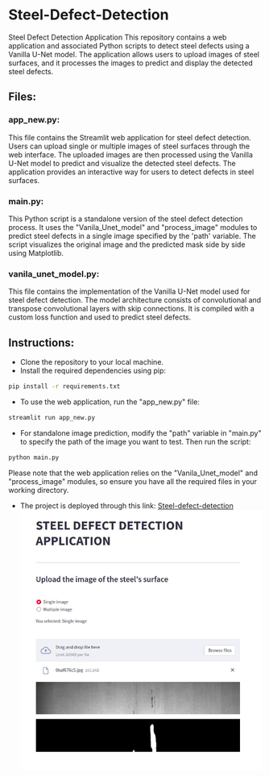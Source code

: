 # Steel-Defect-Detection
Steel Defect Detection Application
This repository contains a web application and associated Python scripts to detect steel defects using a Vanilla U-Net model. The application allows users to upload images of steel surfaces, and it processes the images to predict and display the detected steel defects.

## Files:
### app_new.py:

This file contains the Streamlit web application for steel defect detection. Users can upload single or multiple images of steel surfaces through the web interface. The uploaded images are then processed using the Vanilla U-Net model to predict and visualize the detected steel defects. The application provides an interactive way for users to detect defects in steel surfaces.

### main.py:

This Python script is a standalone version of the steel defect detection process. It uses the "Vanila_Unet_model" and "process_image" modules to predict steel defects in a single image specified by the 'path' variable. The script visualizes the original image and the predicted mask side by side using Matplotlib.

### vanila_unet_model.py:

This file contains the implementation of the Vanilla U-Net model used for steel defect detection. The model architecture consists of convolutional and transpose convolutional layers with skip connections. It is compiled with a custom loss function and used to predict steel defects.

## Instructions:
- Clone the repository to your local machine.
- Install the required dependencies using pip:
```bash
pip install -r requirements.txt
```
- To use the web application, run the "app_new.py" file:
```bash
streamlit run app_new.py
```
- For standalone image prediction, modify the "path" variable in "main.py" to specify the path of the image you want to test. Then run the script:
```bash
python main.py
```
Please note that the web application relies on the "Vanila_Unet_model" and "process_image" modules, so ensure you have all the required files in your working directory.

- The project is deployed through this link: [Steel-defect-detection](https://steel-defect-detection-z07r00qdpcj.streamlit.app)
  ![Steel Defect Example](Web_app.jpg)


